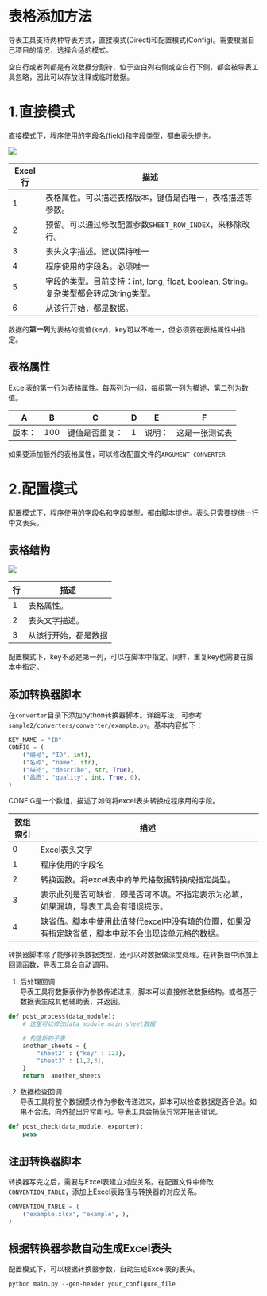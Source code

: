 # 表格添加方法

导表工具支持两种导表方式，直接模式(Direct)和配置模式(Config)。需要根据自己项目的情况，选择合适的模式。

空白行或者列都是有效数据分割符，位于空白列右侧或空白行下侧，都会被导表工具忽略，因此可以存放注释或临时数据。

# 1.直接模式

直接模式下，程序使用的字段名(field)和字段类型，都由表头提供。

![](images/direct-header@2x.png)

Excel行 | 描述
--------|---------
1      | 表格属性。可以描述表格版本，键值是否唯一，表格描述等参数。
2      | 预留。可以通过修改配置参数`SHEET_ROW_INDEX`，来移除改行。
3      | 表头文字描述。建议保持唯一
4      | 程序使用的字段名。必须唯一
5      | 字段的类型。目前支持：int, long, float, boolean, String。复杂类型都会转成String类型。
6      | 从该行开始，都是数据。

数据的**第一列**为表格的键值(key)，key可以不唯一，但必须要在表格属性中指定。

## 表格属性

Excel表的第一行为表格属性。每两列为一组，每组第一列为描述，第二列为数值。

A   | B     | C     | D     | E     | F
----|-------|-------|-------|-------|---
版本：|100   | 键值是否重复：| 1 | 说明：| 这是一张测试表

如果要添加额外的表格属性，可以修改配置文件的`ARGUMENT_CONVERTER`

# 2.配置模式

配置模式下，程序使用的字段名和字段类型，都由脚本提供。表头只需要提供一行中文表头。

## 表格结构

![](images/config-header@2x.png)

行   | 描述
-----|------
1 | 表格属性。
2 | 表头文字描述。
3 | 从该行开始，都是数据

配置模式下，key不必是第一列，可以在脚本中指定。同样，重复key也需要在脚本中指定。

## 添加转换器脚本

在`converter`目录下添加python转换器脚本。详细写法，可参考`sample2/converters/converter/example.py`。基本内容如下：

```python
KEY_NAME = "ID"
CONFIG = (
    ("编号", "ID", int),
    ("名称", "name", str),
    ("描述", "describe", str, True),
    ("品质", "quality", int, True, 0),
)
```

CONFIG是一个数组，描述了如何将excel表头转换成程序用的字段。

数组索引 | 描述
--------|------------
0      | Excel表头文字
1      | 程序使用的字段名
2      | 转换函数。将excel表中的单元格数据转换成指定类型。
3      | 表示此列是否可缺省，即是否可不填。不指定表示为必填，如果漏填，导表工具会有错误提示。
4      | 缺省值。脚本中使用此值替代excel中没有填的位置，如果没有指定缺省值，脚本中就不会出现该单元格的数据。

转换器脚本除了能够转换数据类型，还可以对数据做深度处理。在转换器中添加上回调函数，导表工具会自动调用。

1. 后处理回调  
   导表工具将数据表作为参数传递进来，脚本可以直接修改数据结构。或者基于数据表生成其他辅助表，并返回。

```python
def post_process(data_module):
    # 这里可以修改data_module.main_sheet数据

    # 构造新的子表
    another_sheets = {
        "sheet2" : {"key" : 123},
        "sheet3" : [1,2,3],
    }
    return  another_sheets
```

2. 数据检查回调  
   导表工具将整个数据模块作为参数传递进来，脚本可以检查数据是否合法。如果不合法，向外抛出异常即可。导表工具会捕获异常并报告错误。

```python
def post_check(data_module, exporter):
    pass
```

## 注册转换器脚本

转换器写完之后，需要与Excel表建立对应关系。在配置文件中修改`CONVENTION_TABLE`，添加上Excel表路径与转换器的对应关系。

```python
CONVENTION_TABLE = (
    ("example.xlsx", "example", ),
)
```

## 根据转换器参数自动生成Excel表头

配置模式下，可以根据转换器参数，自动生成Excel表的表头。

```shell
python main.py --gen-header your_configure_file
```
